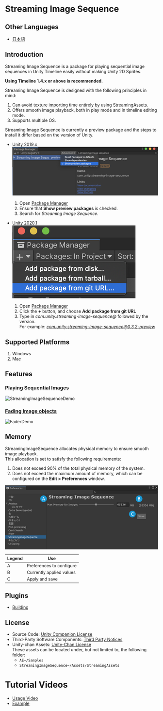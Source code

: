 # Streaming Image Sequence

## Other Languages
* [日本語](README_JP.md)

## Introduction

Streaming Image Sequence is a package for playing sequential image sequences in 
Unity Timeline easily without making Unity 2D Sprites.  

**Using Timeline 1.4.x or above is recommended.**

Streaming Image Sequence is designed with the following principles in mind:

1. Can avoid texture importing time entirely by using 
   [StreamingAssets](https://docs.unity3d.com/Manual/StreamingAssets.html).
1. Offers smooth image playback, both in play mode and in timeline editing mode.
1. Supports multiple OS.


Streaming Image Sequence is currently a preview package and the steps to install it 
differ based on the version of Unity.

* Unity 2019.x  
  ![PackageManager2019](Documentation~/images/PackageManager2019.png)
  1. Open [Package Manager](https://docs.unity3d.com/Manual/upm-ui.html) 
  2. Ensure that **Show preview packages** is checked. 
  3. Search for *Streaming Image Sequence*.
  
* Unity 2020.1  
  ![PackageManager2020](Documentation~/images/PackageManager2020.1.png)
  1. Open [Package Manager](https://docs.unity3d.com/Manual/upm-ui.html) 
  2. Click the **+** button, and choose **Add package from git URL** 
  3. Type in *com.unity.streaming-image-sequence@* followed by the version.  
     For example: *com.unity.streaming-image-sequence@0.3.2-preview*
  
## Supported Platforms

1. Windows
2. Mac

## Features

### [Playing Sequential Images](./Documentation~/en/StreamingImageSequencePlayableAsset.md)
![StreamingImageSequenceDemo](Documentation~/images/StreamingImageSequenceDemo.gif)

### [Fading Image objects](./Documentation~/en/FaderPlayableAsset.md)
![FaderDemo](Documentation~/images/FaderDemo.gif)

## Memory

StreamingImageSequence allocates physical memory to ensure smooth image playback.  
This allocation is set to satisfy the following requirements:
1. Does not exceed 90% of the total physical memory of the system.
2. Does not exceed the maximum amount of memory, which can be configured on the
**Edit > Preferences** window.

![Preferences](Documentation~/images/Preferences.png)

| Legend  | Use                                                                                       | 
| ------- | ---------------------------------------------------------------------- | 
| A       | Preferences to configure                                               |   
| B       | Currently applied values                                               |   
| C       | Apply and save                                                         |  

## Plugins
* [Building](Plugins~/Docs/en/BuildPlugins.md)

## License
* Source Code: [Unity Companion License](LICENSE.md)
* Third-Party Software Components: [Third Party Notices](Third%20Party%20Notices.md)
* Unity-chan Assets: [Unity-Chan License](http://unity-chan.com/contents/guideline_en/)  
  These assets can be located under, but not limited to, the following folder:
  - `AE~/Samples`
  - `StreamingImageSequence~/Assets/StreamingAssets`  

# Tutorial Videos
* [Usage Video](https://youtu.be/mlRbwqJ74CM)
* [Example](https://youtu.be/4og6rgQdb3c)


